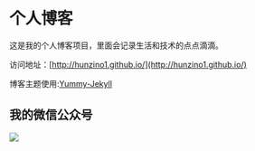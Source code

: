 # 个人博客

这是我的个人博客项目，里面会记录生活和技术的点点滴滴。


访问地址：[http://hunzino1.github.io/](http://hunzino1.github.io/)


博客主题使用:[Yummy-Jekyll](https://github.com/DONGChuan/Yummy-Jekyll)


## 我的微信公众号

![](http://hunzino1.github.io/assets/images/keeppuresmile_430.jpg)
